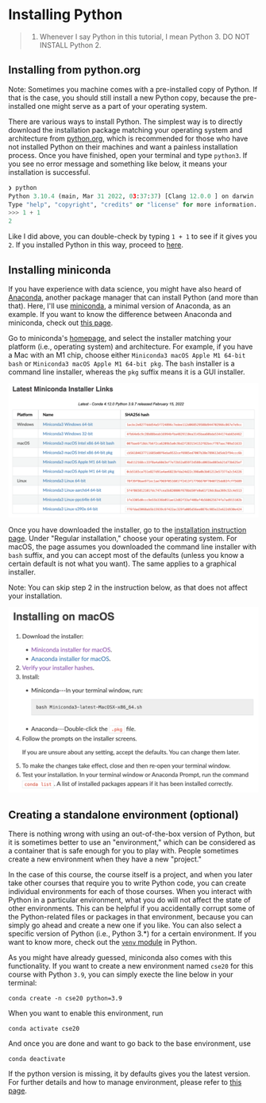 # Installing Python

> 1. Whenever I say Python in this tutorial, I mean Python 3. DO NOT INSTALL Python 2.

## Installing from python.org

Note: Sometimes you machine comes with a pre-installed copy of Python. If that is the case, you should still install a new Python copy, because the pre-installed one might serve as a part of your operating system.

There are various ways to install Python. The simplest way is to directly download the installation package matching your operating system and architecture from [python.org](https://www.python.org/), which is recommended for those who have not installed Python on their machines and want a painless installation process. Once you have finished, open your terminal and type `python3`. If you see no error message and something like below, it means your installation is successful.

```python
❯ python
Python 3.10.4 (main, Mar 31 2022, 03:37:37) [Clang 12.0.0 ] on darwin
Type "help", "copyright", "credits" or "license" for more information.
>>> 1 + 1
2
```

Like I did above, you can double-check by typing `1 + 1` to see if it gives you `2`. If you installed Python in this way, proceed to [here](#creating-a-standalone-environment-optional).

## Installing miniconda

If you have experience with data science, you might have also heard of [Anaconda](https://www.anaconda.com/), another package manager that can install Python (and more than that). Here, I'll use [miniconda](https://docs.conda.io/en/latest/miniconda.html), a minimal version of Anaconda, as an example. If you want to know the difference between Anaconda and miniconda, check out [this page](https://docs.conda.io/projects/conda/en/latest/user-guide/install/download.html#anaconda-or-miniconda).

Go to miniconda's [homepage](https://docs.conda.io/en/latest/miniconda.html), and select the installer matching your platform (i.e., operating system) and architecture. For example, if you have a Mac with an M1 chip, choose either `Miniconda3 macOS Apple M1 64-bit bash` or `Miniconda3 macOS Apple M1 64-bit pkg`. The `bash` installer is a command line installer, whereas the `pkg` suffix means it is a GUI installer.

![miniconda](images/miniconda.png)

Once you have downloaded the installer, go to the [installation instruction page](https://conda.io/projects/conda/en/latest/user-guide/install/index.html). Under "Regular installation," choose your operating system. For macOS, the page assumes you downloaded the command line installer with `bash` suffix, and you can accept most of the defaults (unless you know a certain default is not what you want). The same applies to a graphical installer.

Note: You can skip step 2 in the instruction below, as that does not affect your installation.

![miniconda macOS installation instruction](images/miniconda-macos.png)

## Creating a standalone environment (optional)

There is nothing wrong with using an out-of-the-box version of Python, but it is sometimes better to use an "environment," which can be considered as a container that is safe enough for you to play with. People sometimes create a new environment when they have a new "project."

In the case of this course, the course itself is a project, and when you later take other courses that require you to write Python code, you can create individual environments for each of those courses. When you interact with Python in a particular environment, what you do will not affect the state of other environments. This can be helpful if you accidentally corrupt some of the Python-related files or packages in that environment, because you can simply go ahead and create a new one if you like. You can also select a specific version of Python (i.e., Python 3.\*) for a certain environment. If you want to know more, check out the [`venv` module](https://docs.python.org/3/library/venv.html#module-venv) in Python.

As you might have already guessed, miniconda also comes with this functionality. If you want to create a new environment named `cse20` for this course with Python `3.9`, you can simply execte the line below in your terminal:

```shell
conda create -n cse20 python=3.9
```

When you want to enable this environment, run

```shell
conda activate cse20
```

And once you are done and want to go back to the base environment, use

```shell
conda deactivate
```

If the python version is missing, it by defaults gives you the latest version. For further details and how to manage environment, please refer to [this page](https://conda.io/projects/conda/en/latest/user-guide/tasks/manage-environments.html#creating-an-environment-with-commands).
